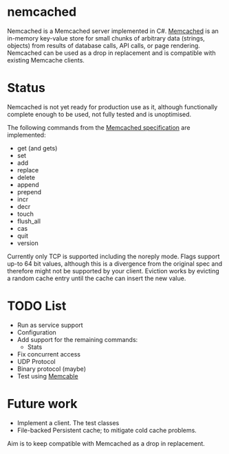 nemcached
=========

Nemcached is a Memcached server implemented in C#. 
[Memcached](http://memcached.org/) is an in-memory key-value store for small chunks of arbitrary data (strings, objects) from results of database calls, API calls, or page rendering.
Nemcached can be used as a drop in replacement and is compatible with existing Memcache clients.

Status
======

Nemcached is not yet ready for production use as it, although functionally complete enough to be used, 
not fully tested and is unoptimised.

The following commands from the [Memcached specification](https://raw.github.com/memcached/memcached/master/doc/protocol.txt) are implemented:
* get (and gets)
* set 
* add
* replace
* delete
* append
* prepend
* incr
* decr
* touch
* flush_all
* cas
* quit
* version

Currently only TCP is supported including the noreply mode. 
Flags support up-to 64 bit values, although this is a divergence from the original spec and therefore might not be supported by your client.
Eviction works by evicting a random cache entry until the cache can insert the new value.

TODO List
=========
* Run as service support
* Configuration
* Add support for the remaining commands:
  * Stats
* Fix concurrent access
* UDP Protocol
* Binary protocol (maybe)
* Test using [Memcable](http://libmemcached.org/Memcapable.html)

Future work
===========
* Implement a client. The test classes
* File-backed Persistent cache; to mitigate cold cache problems. 

Aim is to keep compatible with Memcached as a drop in replacement. 
